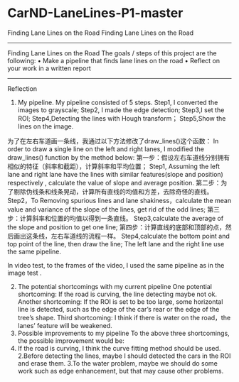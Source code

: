 # CarND-LaneLines-P1-master
Finding Lane Lines on the Road
Finding Lane Lines on the Road
________________________________________
Finding Lane Lines on the Road
The goals / steps of this project are the following:
•	Make a pipeline that finds lane lines on the road
•	Reflect on your work in a written report
________________________________________
Reflection
1. My pipeline. 
My pipeline consisted of 5 steps.
Step1, I converted the images to grayscale;
Step2, I made the edge detection;
Step3,I set the ROI;
Step4,Detecting the lines with Hough transform；
Step5,Show the lines on the image.

为了在左右车道画一条线，我通过以下方法修改了draw_lines()这个函数：
In order to draw a single line on the left and right lanes, I modified the draw_lines() function by the method below:
第一步：假设左右车道线分别拥有相似的特征（斜率和截距），计算斜率和平均位置；
Step1, Assuming the left lane and right lane have the lines with similar features(slope and position) respectively , calculate the value of slope and average position.
第二步：为了剔除伪线条和线条晃动，计算所有直线的均值和方差，去除奇怪的直线。
Step2，To Removing spurious lines and lane shakiness，calculate the mean value and variance of the slope of the lines, get rid of the odd lines;
第三步：计算斜率和位置的均值以得到一条直线。
Step3,calculate the average of the slope and position to get one line;
第四步：计算直线的底部和顶部的点，然后画出这条线，左右车道线的流程一样。
Step4,calculate the bottom point and top point of the line, then draw the line;
The left lane and the right line use the same pipeline.

In video test, to the frames of the video, I used the same pipeline as in the image test .

2. The potential shortcomings with my current pipeline
One potential shortcoming:
If the road is curving, the line detecting maybe not ok.
 Another shortcoming:
If the ROI is set to be too large, some horizontal line is detected, such as the  edge of the car’s rear or the edge of the tree’s shape.
Third shortcoming:
I think if there is water on the road，the lanes’ feature will be weakened.
3. Possible improvements to my pipeline
To the above three shortcomings, the possible improvement would be:
1. If the road is curving, I think the curve fitting method should be used.
2.Before detecting the lines, maybe I should detected the cars in the ROI and erase them.
3.To the water problem, maybe we should do some work such as edge enhancement, but that may cause other problems.
